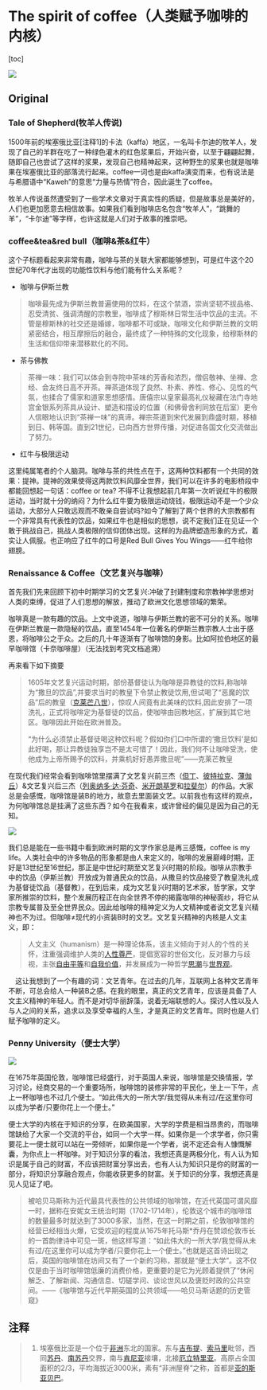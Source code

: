 # The spirit of coffee（人类赋予咖啡的内核）

[toc]

![](https://tva1.sinaimg.cn/large/007S8ZIlgy1gi8x1w30k8j30ss0g8n17.jpg)

## Original

### Tale of Shepherd(牧羊人传说)

1500年前的埃塞俄比亚[注释1]的卡法（kaffa）地区，一名叫卡尔迪的牧羊人，发现了自己的羊群在吃了一种绿色灌木的红色浆果后，开始兴奋，以至于翩翩起舞，随即自己也尝试了这样的浆果，发现自己也精神起来，这种野生的浆果也就是咖啡果在埃塞俄比亚的部落流行起来。coffee一词也是由kaffa演变而来，也有说法是与希腊语中“Kaweh”的意思“力量与热情”符合，因此诞生了coffee。

牧羊人传说虽然遭受到了一些学术文章对于真实性的质疑，但是故事总是美好的，人们也更加愿意去相信故事。如果我们看到咖啡店名包含“牧羊人”，“跳舞的羊”，“卡尔迪”等字样，也许这就是人们对于故事的推崇吧。

### coffee&tea&red bull（咖啡&茶&红牛）

这个子标题看起来非常有趣，咖啡与茶的关联大家都能够想到，可是红牛这个20世纪70年代才出现的功能性饮料与他们能有什么关系呢？

- 咖啡与伊斯兰教

> 咖啡最先成为伊斯兰教普遍使用的饮料，在这个禁酒，崇尚坚韧不拔品格、忍受清贫、强调清醒的宗教里，咖啡成了穆斯林日常生活中饮品的主流。不管是穆斯林的社交还是婚嫁，咖啡都不可或缺，咖啡文化和伊斯兰教的文明紧密结合，相互摩擦后的融合，最终成了一种特殊的文化现象，给穆斯林的生活和信仰带来潜移默化的不同。

- 茶与佛教

>茶禅一味：我们可以体会到寺院中茶味的芳香和浓烈，僧侣敬神、坐禅、念经、会友终日高不开茶。禅茶道体现了良然、朴素、养性、修心、见性的气氛，也揉合了儒家和道家思想感情。唐僖宗以皇家最高礼仪秘藏在法门寺地宫金银系列茶具从设计、塑造和摆设的位置（和佛骨舍利同放在后室）更令人信眼地认识到“茶禅一味”的真谛。禅宗茶道到宋代发展到鼎盛时期，移植到日、韩等国。直到21世纪，已向西方世界传播，对促进各国文化交流做出了努力。

- 红牛与极限运动

这里纯属笔者的个人脑洞。咖啡与茶的共性点在于，这两种饮料都有一个共同的效果：提神。提神的效果使得这两款饮料风靡全世界，我们可以在许多的电影桥段中都能回想起一句话：coffee or tea? 不得不让我想起前几年第一次听说红牛的极限运动，当时就十分的纳闷？为什么红牛要为极限运动烧钱，极限运动不是一个少众运动，大部分人只敢远观而不敢亲自尝试吗?如今了解到了两个世界的大宗教都有一个非常具有代表性的饮品，如果红牛也是相似的思想，说不定我们正在见证一个敢于挑战自己，挑战人类极限的信仰团体出现。这样的为品牌塑造形象的方式，着实让人佩服。也正响应了红牛的口号是Red Bull Gives You Wings——红牛给你翅膀。

### Renaissance & Coffee（文艺复兴与咖啡）

首先我们先来回顾下初中时期学习的文艺复兴:冲破了封建制度和宗教神学思想对人类的束缚，促进了人们思想的解放，推动了欧洲文化思想领域的繁荣。

咖啡真是一款有趣的饮品。上文中说道，咖啡与伊斯兰教的密不可分的关系。咖啡在伊斯兰教是一款隐秘的饮品，直至1454年一位著名的伊斯兰教宗教人士出于感恩，将咖啡公之于众。之后的几十年逐渐有了咖啡馆的身影。比如阿拉伯地区的最早咖啡馆（卡奈咖啡屋）（无法找到考究文档追溯）

再来看下如下摘要

> 1605年文艺复兴运动时期，部份基督徒认为咖啡是异教徒的饮料,称咖啡为“撒旦的饮品”,并要求当时的教皇下令禁止教徒饮用,但试喝了“恶魔的饮品”后的教皇（[克莱芒八世](![https://baike.baidu.com/item/%E5%85%8B%E9%9B%B7%E8%8A%92%E5%85%AB%E4%B8%96/9948419?fr=aladdin](https://baike.baidu.com/item/克雷芒八世/9948419?fr=aladdin))），惊叹人间竟有此美味的饮料,因此安排了一项洗礼，正式将咖啡定为基督徒的饮品，使咖啡由回教地区，扩展到其它地区。咖啡因此开始在欧洲普及。
>
> “为什么必须禁止基督徒喝这种饮料呢？假如你们口中所谓的‘撒旦饮料’是如此好喝，那让异教徒独享岂不是太可惜了！因此，我们何不让咖啡受洗，使他成为上帝所赐予的饮料，并乘机好好愚弄撒旦呢”——克莱芒教皇

在现代我们经常会看到咖啡馆里摆满了文艺复兴前三杰（[但丁](https://baike.baidu.com/item/但丁/22515)、[彼特拉克](https://baike.baidu.com/item/彼特拉克/4494453)、[薄伽丘](https://baike.baidu.com/item/薄伽丘/3743)）&文艺复兴后三杰（[列奥纳多·达·芬奇](https://baike.baidu.com/item/列奥纳多·达·芬奇/3071566)、[米开朗基罗](https://baike.baidu.com/item/米开朗基罗/24113)和[拉斐尔](https://baike.baidu.com/item/拉斐尔/23260)）的作品。大家总是会感慨，咖啡馆是装B的地方，故意去里面装文艺。以前我也有这样的观点，为何咖啡馆总是挂满了这些东西？如今在我看来，或许曾经的偏见是因为自己的无知。

![](https://tva1.sinaimg.cn/large/007S8ZIlgy1gi8ybood6rj30dw0cgdit.jpg)

我们总是能在一些书籍中看到欧洲时期的文学作家总是再三感慨，coffee is my life。人类社会中的许多物品的形象都是由人来定义的，咖啡的发展巅峰时期，正好是13世纪至16世纪，那正是中世纪时期至文艺复兴时期的阶段。咖啡从宗教手中的饮品（伊斯兰教）开放成为普通民众的饮品，从撒旦的饮品接受了教皇洗礼成为基督徒饮品（基督教），在到后来，成为文艺复兴时期的艺术家，哲学家，文学家所推崇的饮料，整个发展历程正在向全世界不停的揭露咖啡的神秘面纱，将它从宗教专属普及至全世界民众。因此给咖啡的精神定义为人文精神或者说文艺复兴精神也不为过。但咖啡≠现代的小资装B时的文艺。文艺复兴精神的内核是人文主义，即：

> 人文主义（humanism）是一种理论体系，该主义倾向于对人的个性的关怀，注重强调维护人类的[人性尊严](https://baike.baidu.com/item/人性尊严/3847714)，提倡宽容的世俗文化，反对暴力与歧视，主张[自由](https://baike.baidu.com/item/自由/3954287)[平等](https://baike.baidu.com/item/平等)和[自我价值](https://baike.baidu.com/item/自我价值)，并发展成为一种哲学[思潮](https://baike.baidu.com/item/思潮/2927953)与[世界观](https://baike.baidu.com/item/世界观/284683)。

　这让我想到了一个有趣的词：文艺青年。在过去的几年，互联网上各种文艺青年不断，可总会给人一种装B之感。在我的眼里，真正的文艺青年，应该是具备了人文主义精神的年轻人。而不是对切华丽辞藻，说着无端联想的人。探讨人性以及人与人之间的关系，追求以及享受幸福的人生，才是真正的文艺青年。同时也是人们赋予咖啡的定义。

### Penny University（便士大学）

![](https://tva1.sinaimg.cn/large/007S8ZIlgy1gi8yb2wfvgj30hs0dztbt.jpg)

在1675年英国伦敦，咖啡馆已经盛行，对于英国人来说，咖啡馆是交换情报，学习讨论，经商交易的一个重要场所，咖啡馆的装修非常的平民化，坐上一下午，点上一杯咖啡也不过几个便士。“如此伟大的一所大学/我觉得从未有过/在这里你可以成为学者/只要你花上一个便士。”

便士大学的内核在于知识的分享，在欧美国家，大学的学费是相当昂贵的，而咖啡馆缺给了大家一个交流的平台，如同一个大学一样。如果你是一个求学者，你只需要花上一便士就可以站在一旁倾听，如果你是一个学者，说不定还会有人慷慨解囊，为你点上一杯咖啡。对于知识分享的看法，我想还真是两极分化，有人认为知识是属于自己的财富，不应该把财富分享出去，也有人认为知识只是你的财富的一部分，将知识分享融合观点，你能收获更多的财富。关于知识的分享，我想还真是见人见证了吧。

> 被哈贝马斯称为近代最具代表性的公共领域的咖啡馆，在近代英国可谓风靡一时，据称在安妮女王统治时期（1702-1714年），伦敦这个城市的咖啡馆的数量最多时就达到了3000多家，当然，在这一时期之前，伦敦咖啡馆的经营已经相当火爆，它受欢迎的程度从1675年托马斯*乔丹在赞颂伦敦市长的一首韵律诗中可见一斑，他这样写道：“如此伟大的一所大学/我觉得从未有过/在这里你可以成为学者/只要你花上一个便士。”也就是这首诗出现之后，英国的咖啡馆在坊间又有了一个新的习称，那就是“便士大学”。这不仅仅是由于当时咖啡馆低廉的消费价格，更重要的是它为光顾着提供了“休闲解乏、了解新闻、沟通信息、切磋学问、谈论世风以及褒贬时政的公共空间。——《咖啡馆与近代早期英国的公共领域——哈贝马斯话题的历史管窥》

## 注释 

> 1. 埃塞俄比亚是一个位于[非洲](https://baike.baidu.com/item/非洲/81619)东北的国家。东与[吉布提](https://baike.baidu.com/item/吉布提/421969)、[索马里](https://baike.baidu.com/item/索马里/302110)毗邻，西同[苏丹](https://baike.baidu.com/item/苏丹/5450)、[南苏丹](https://baike.baidu.com/item/南苏丹/8211012)交界，南与[肯尼亚](https://baike.baidu.com/item/肯尼亚/414093)接壤，北接[厄立特里亚](https://baike.baidu.com/item/厄立特里亚/274704)。高原占全国面积的2/3，平均海拔近3000米，素有“非洲屋脊”之称，首都是[亚的斯亚贝巴](https://baike.baidu.com/item/亚的斯亚贝巴/1784525)。

